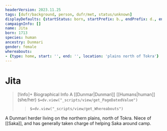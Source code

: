 ```yaml
---
headerVersion: 2023.11.25
tags: [dufr/background, person, dufr/met, status/unknown]
displayDefaults: {startStatus: born, startPrefix: b., endPrefix: d., endStatus: died}
campaignInfo: []
name: Jita
born: 1713
species: human
ancestry: Dunmari
gender: female
whereabouts:
- {type: home, start: '', end: '', location: 'plains north of Tokra'}
---
```

# Jita
>[!info]+ Biographical Info
> A [[Dunmar|Dunmari]] [[Humans|human]] (she/her)
> `$=dv.view("_scripts/view/get_PageDatedValue")`
>> `$=dv.view("_scripts/view/get_Whereabouts")`

A Dunmari herder living on the northern plains, north of Tokra. Niece of [[Saka]], and has generally taken charge of helping Saka around camp. 